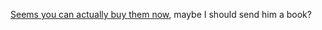 [Seems you can actually buy them now](http://scobleizer.wordpress.com/2006/04/04/xboxs-still-in-high-demand/), maybe I should send him a book?